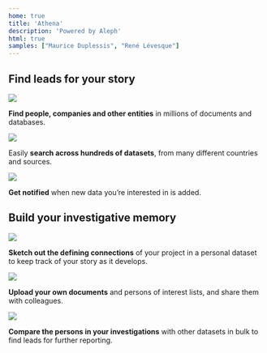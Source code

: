 ```yaml
---
home: true
title: 'Athena'
description: 'Powered by Aleph'
html: true
samples: ["Maurice Duplessis", "René Lévesque"]
---
```


<section className="HomeScreen__section">
  <div className="HomeScreen__section__content">
    <h1 className="HomeScreen__title">Find leads for your story</h1>
    <div className="HomeScreen__title-divider"></div>
    <div className="HomeScreen__thirds">
      <div className="HomeScreen__feature-block">
        <div className="HomeScreen__feature-block__content">
          <img src="/static/home_search.svg" />
          <p><b>Find people, companies and other entities</b> in millions of documents and databases.</p>
        </div>
      </div>
      <div className="HomeScreen__feature-block">
        <div className="HomeScreen__feature-block__content">
          <img src="/static/home_datasets.svg" />
          <p>Easily <b>search across hundreds of datasets</b>, from many different countries and sources.</p>
        </div>
      </div>
      <div className="HomeScreen__feature-block">
        <div className="HomeScreen__feature-block__content">
          <img src="/static/home_alerts.svg" />
          <p><b>Get notified</b> when new data you’re interested in is added.</p>
        </div>
      </div>
    </div>
  </div>
</section>
<section className="HomeScreen__section">
<div className="HomeScreen__section__content">
  <h1 className="HomeScreen__title">Build your investigative memory</h1>
  <div className="HomeScreen__title-divider"></div>
  <div className="HomeScreen__thirds">
    <div className="HomeScreen__feature-block">
      <div className="HomeScreen__feature-block__content">
        <img src="/static/home_networks.svg" />
        <p><b>Sketch out the defining connections</b> of your project in a personal dataset to keep track of your story as it develops.</p>
      </div>
    </div>
    <div className="HomeScreen__feature-block">
      <div className="HomeScreen__feature-block__content">
        <img src="/static/home_documents.svg"/>
        <p><b>Upload your own documents</b> and persons of interest lists, and share them with colleagues.</p>
      </div>
    </div>
    <div className="HomeScreen__feature-block">
      <div className="HomeScreen__feature-block__content">
        <img src="/static/home_xref.svg" />
        <p><b>Compare the persons in your investigations</b> with other datasets in bulk to find leads for further reporting.</p>
      </div>
    </div>
  </div>
</div>
</section>
